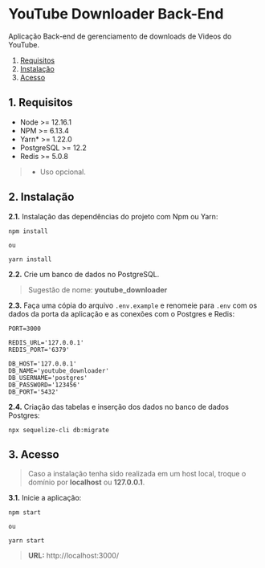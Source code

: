 # YouTube Downloader Back-End

Aplicação Back-end de gerenciamento de downloads de Videos do YouTube.

1. [Requisitos](#1-requisitos)
2. [Instalação](#2-instalação)
3. [Acesso](#3-acesso)

## 1. Requisitos

- Node >= 12.16.1
- NPM >= 6.13.4
- Yarn* >= 1.22.0
- PostgreSQL >= 12.2
- Redis >= 5.0.8

> * Uso opcional.


## 2. Instalação

**2.1.** Instalação das dependências do projeto com Npm ou Yarn:

    npm install
	
    ou
	
    yarn install


**2.2.** Crie um banco de dados no PostgreSQL.

> Sugestão de nome: **youtube_downloader**



**2.3.** Faça uma cópia do arquivo `.env.example` e renomeie para `.env` com os dados da porta da aplicação e as conexões com o Postgres e Redis:

    PORT=3000
	
	REDIS_URL='127.0.0.1'
    REDIS_PORT='6379'
    
    DB_HOST='127.0.0.1'
    DB_NAME='youtube_downloader'
    DB_USERNAME='postgres'
    DB_PASSWORD='123456'
    DB_PORT='5432'


**2.4.** Criação das tabelas e inserção dos dados no banco de dados Postgres:

    npx sequelize-cli db:migrate
	

## 3. Acesso

> Caso a instalação tenha sido realizada em um host local, troque o domínio por **localhost** ou **127.0.0.1**.

**3.1.** Inicie a aplicação:

    npm start
	
	ou
	
	yarn start

> **URL:** http://localhost:3000/